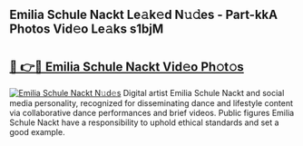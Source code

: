 ## Emilia Schule Nackt Le𝚊k𝚎d N𝚞𝚍es - Part-kkA Photos Vid𝚎o Le𝚊ks s1bjM

# <h2><a href="http://fb37yfh.evod.top/?m=Emilia+Schule+Nackt">🔗 👉🔴 Emilia Schule Nackt Vid𝚎o Ph𝚘t𝚘s</a></h2>

[![Emilia Schule Nackt N𝚞d𝚎s](https://i.imgur.com/8V9OHl7.gif)](http://fb37yfh.evod.top/?m=Emilia+Schule+Nackt)
Digital artist Emilia Schule Nackt and social media personality, recognized for disseminating dance and lifestyle content via collaborative dance performances and brief videos. Public figures Emilia Schule Nackt have a responsibility to uphold ethical standards and set a good example. 
